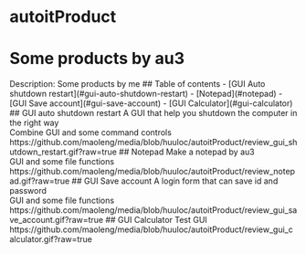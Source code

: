 # autoitProduct
<h1>Some products by au3</h1>
Description: Some products by me
## Table of contents
- [GUI Auto shutdown restart](#gui-auto-shutdown-restart)
- [Notepad](#notepad)
- [GUI Save account](#gui-save-account)
- [GUI Calculator](#gui-calculator)
## GUI auto shutdown restart
A GUI that help you shutdown the computer in the right way<br>
Combine GUI and some command controls<br>
https://github.com/maoleng/media/blob/huuloc/autoitProduct/review_gui_shutdown_restart.gif?raw=true
## Notepad
Make a notepad by au3<br>
GUI and some file functions<br>
https://github.com/maoleng/media/blob/huuloc/autoitProduct/review_notepad.gif?raw=true
## GUI Save account
A login form that can save id and password<br>
GUI and some file functions<br>
https://github.com/maoleng/media/blob/huuloc/autoitProduct/review_gui_save_account.gif?raw=true
## GUI Calculator
Test GUI<br>
https://github.com/maoleng/media/blob/huuloc/autoitProduct/review_gui_calculator.gif?raw=true
